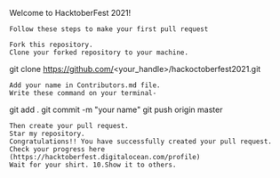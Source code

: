 Welcome to HacktoberFest 2021!

    Follow these steps to make your first pull request

    Fork this repository.
    Clone your forked repository to your machine.

git clone https://github.com/<your_handle>/hackoctoberfest2021.git

    Add your name in Contributors.md file.
    Write these command on your terminal-

  git add .
  git commit -m "your name"
  git push origin master

    Then create your pull request.
    Star my repository.
    Congratulations!! You have successfully created your pull request.
    Check your progress here (https://hacktoberfest.digitalocean.com/profile)
    Wait for your shirt. 10.Show it to others.
